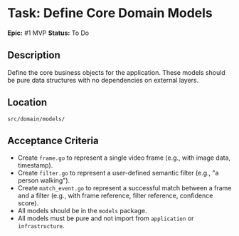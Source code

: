 # Task: Define Core Domain Models

**Epic:** #1 MVP
**Status:** To Do

## Description
Define the core business objects for the application. These models should be pure data structures with no dependencies on external layers.

## Location
`src/domain/models/`

## Acceptance Criteria
- Create `frame.go` to represent a single video frame (e.g., with image data, timestamp).
- Create `filter.go` to represent a user-defined semantic filter (e.g., "a person walking").
- Create `match_event.go` to represent a successful match between a frame and a filter (e.g., with frame reference, filter reference, confidence score).
- All models should be in the `models` package.
- All models must be pure and not import from `application` or `infrastructure`.